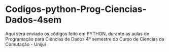 # Codigos-python-Prog-Ciencias-Dados-4sem
Aqui será enviado os códigos feito em PYTHON, durante as aulas de Programação para Ciências de Dados 4º semestre do Curso de Ciencias da Comutação - Unijui
